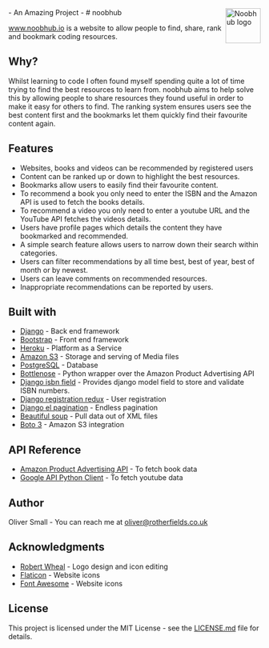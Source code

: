 <a href="https://www.noobhub.io">
    <img src="https://www.noobhub.io/static/website/noobhub-twit.png" alt="Noobhub logo" title="noobhub" align="right" height="70" />
</a>
- An Amazing Project -
# noobhub

www.noobhub.io is a website to allow people to find, share, rank and bookmark coding resources.

## Why?

Whilst learning to code I often found myself spending quite a lot of time trying to find the best resources to learn from. 
noobhub aims to help solve this by allowing people to share resources they found useful in order to make it easy for others to find.
The ranking system ensures users see the best content first and the bookmarks let them quickly find their favourite content again.

## Features

* Websites, books and videos can be recommended by registered users
* Content can be ranked up or down to highlight the best resources.
* Bookmarks allow users to easily find their favourite content.
* To recommend a book you only need to enter the ISBN and the Amazon API is used to fetch the books details.
* To recommend a video you only need to enter a youtube URL and the YouTube API fetches the videos details.
* Users have profile pages which details the content they have bookmarked and recommended. 
* A simple search feature allows users to narrow down their search within categories.
* Users can filter recommendations by all time best, best of year, best of month or by newest.
* Users can leave comments on recommended resources. 
* Inappropriate recommendations can be reported by users.


## Built with

* [Django](https://www.djangoproject.com/) - Back end framework 
* [Bootstrap](https://getbootstrap.com/) - Front end framework
* [Heroku](https://www.heroku.com/home) - Platform as a Service
* [Amazon S3](https://aws.amazon.com/s3) - Storage and serving of Media files 
* [PostgreSQL](https://www.postgresql.org/) - Database
* [Bottlenose](https://github.com/lionheart/bottlenose) - Python wrapper over the Amazon Product Advertising API
* [Django isbn field](https://github.com/secnot/django-isbn-field) - Provides django model field to store and validate ISBN numbers.
* [Django registration redux](https://django-registration-redux.readthedocs.io/en/latest/) - User registration
* [Django el pagination](https://github.com/shtalinberg/django-el-pagination) - Endless pagination
* [Beautiful soup](https://www.crummy.com/software/BeautifulSoup/bs4/doc/) - Pull data out of XML files
* [Boto 3](https://boto3.readthedocs.io/en/latest/) - Amazon S3 integration

## API Reference

* [Amazon Product Advertising API](https://docs.aws.amazon.com/AWSECommerceService/latest/DG/Welcome.html) - To fetch book data
* [Google API Python Client](https://developers.google.com/api-client-library/python/) - To fetch youtube data

## Author

Oliver Small - You can reach me at oliver@rotherfields.co.uk

## Acknowledgments

* [Robert Wheal](http://robertwheal.co.uk/) - Logo design and icon editing
* [Flaticon](https://www.flaticon.com) - Website icons
* [Font Awesome](https://fontawesome.com/) - Website icons

## License

This project is licensed under the MIT License - see the [LICENSE.md](LICENSE.md) file for details.

